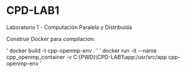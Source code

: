 # CPD-LAB1
Laboratorio 1 - Computación Paralela y Distribuida

Construir Docker para compilacion:

' docker build -t cpp-openmp-env . '
' docker run -it --name cpp_openmp_container -v C:{PWD}\CPD-LAB1\app:/usr/src/app cpp-openmp-env  '